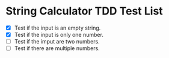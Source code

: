 # String Calculator TDD Test List

- [x] Test if the input is an empty string.
- [x] Test if the input is only one number.
- [ ] Test if the imput are two numbers.
- [ ] Test if there are multiple numbers.